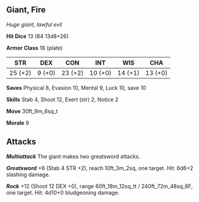 ## Giant, Fire

*Huge giant, lawful evil*

**Hit Dice** 13 (84 13d8+26)

**Armor Class** 18 (plate)

| STR     | DEX     | CON     | INT     | WIS     | CHA     |
|---------|---------|---------|---------|---------|---------|
| 25 (+2) |  9 (+0) | 23 (+2) | 10 (+0) | 14 (+1) | 13 (+0) |

**Saves** Physical 8, Evasion 10, Mental 9, Luck 10, save 10

**Skills** Stab 4, Shoot 12, Exert (str) 2, Notice 2

**Move** 30ft\_9m\_6sq\_t

**Morale** 9

## Attacks

***Multiattack*** The giant makes two greatsword attacks.

***Greatsword*** +6 (Stab 4 STR +2), reach 10ft\_3m\_2sq, one target. Hit: 6d6+2 slashing damage.

***Rock*** +12 (Shoot 12 DEX +0), range 60ft\_18m\_12sq\_tt / 240ft\_72m\_48sq\_6F, one target. Hit: 4d10+0 bludgeoning damage.

